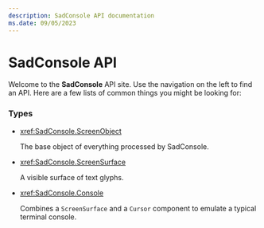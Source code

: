```yaml
---
description: SadConsole API documentation
ms.date: 09/05/2023
---
```


# SadConsole API

Welcome to the **SadConsole** API site. Use the navigation on the left to find an API. Here are a few lists of common things you might be looking for:

### Types

- <xref:SadConsole.ScreenObject>

  The base object of everything processed by SadConsole.

- <xref:SadConsole.ScreenSurface>

  A visible surface of text glyphs.

- <xref:SadConsole.Console>

  Combines a `ScreenSurface` and a `Cursor` component to emulate a typical terminal console.
